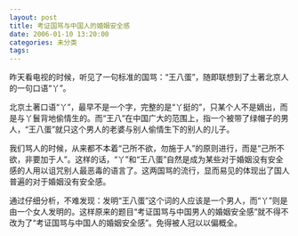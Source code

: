 ```yaml
---
layout: post
title: 考证国骂与中国人的婚姻安全感
date: 2006-01-10 13:20:00
categories: 未分类
tags: 
---
```


昨天看电视的时候，听见了一句标准的国骂：“王八蛋”，随即联想到了土著北京人的一句口语“丫”。

北京土著口语“丫”，最早不是一个字，完整的是“丫挺的”，只某个人不是嫡出，而是与丫鬟背地偷情生的。而“王八”在中国广大的范围上，指一个被带了绿帽子的男人，“王八蛋”就只这个男人的老婆与别人偷情生下的别人的儿子。

我们骂人的时候，从来都不本着“己所不欲，勿施于人”的原则进行，而是“己所不欲，非要加于人”。这样的话，“丫”和“王八蛋”自然是成为某些对于婚姻没有安全感的人用以诅咒别人最恶毒的语言了。这两国骂的流行，显而易见的体现出了国人普遍的对于婚姻没有安全感。

通过仔细分析，不难发现：发明“王八蛋”这个词的人应该是一个男人，而“丫”则是由一个女人发明的。这样原来的题目“考证国骂与中国男人的婚姻安全感”就不得不改为了“考证国骂与中国人的婚姻安全感”。免得被人冠以以偏概全。
